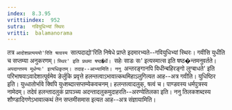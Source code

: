 ```yaml
---
index:  8.3.95
vrittiindex:  952
sutra:  गवियुधिभ्यां स्थिरः
vritti:  balamanorama 
---
```


तत्र `आदोशप्रत्यययो'रिति षत्वस्य `सात्पदाद्यो'रिति निषेधे प्राप्ते इदमारभ्यते--गवियुधिभ्यां स्थिरः। गवीसि युधीति च सप्तम्या अनुकरणम्। `स्थिर' इति प्रथमा षष्ठ�र्थे। `सहेः साडः सः' इत्यस्मात्स इति षष्ठ�न्तमनुवर्तते। `अपदान्तस्य मूर्धन्यः' इत्यधिकृतम्। तदाह--आभ्यामिति। ननु `अन्तरङ्गानपि विधीन्बहिरङ्गो लुग्बाधते' इति परिभाषयाऽवादेशात्पूर्वमेव ङेर्लुकि प्रवृत्ते हलन्तत्वाऽभावात्कथमिहाऽलुगित्यत आह--अत्र गवीति। युधिष्ठिर इति। युध्धातोर्भावे क्विपि युध्शब्दात्सप्तम्येकवचनम्। हलन्तत्वादलुक्, षत्वं च। पाण्डवस्य धर्मपुत्रस्य नामेदम्। तदेवं हलन्तादलुकं प्रापञ्च्य अदन्तादलुकमुदाहरति--अरण्येतिलका इति। ननु तिलकशब्दस्य शौण्डादिगणेऽभावात्कथं तेन सप्तमीसमास इत्यत आह--अत्र संज्ञायामिति। 

